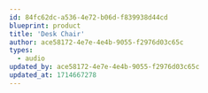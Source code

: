 ```yaml
---
id: 84fc62dc-a536-4e72-b06d-f839938d44cd
blueprint: product
title: 'Desk Chair'
author: ace58172-4e7e-4e4b-9055-f2976d03c65c
types:
  - audio
updated_by: ace58172-4e7e-4e4b-9055-f2976d03c65c
updated_at: 1714667278
---
```

